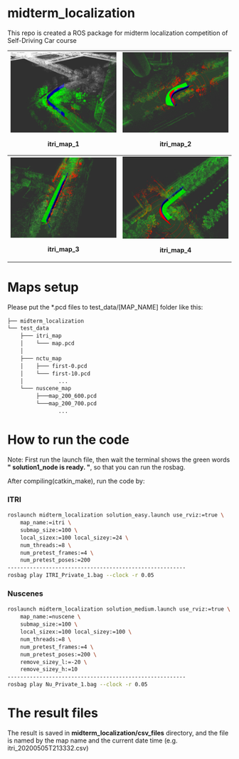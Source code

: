 # midterm_localization
This repo is created a ROS package for midterm localization competition of Self-Driving Car course

<!-- |figures || -->

|<img src="https://github.com/coolcat647/midterm_localization/blob/master/figures/itri_map_1.png" width="300" /><br /><p align="center">itri_map_1</p>|<img src="https://github.com/coolcat647/midterm_localization/blob/master/figures/itri_map_2.png" width="300" /><br /><p align="center">itri_map_2</p> |
|-----|:-----:|
|<img src="https://github.com/coolcat647/midterm_localization/blob/master/figures/itri_map_3.png" width="300" /><br /><p align="center"><b>itri_map_3</b></p>|<img src="https://github.com/coolcat647/midterm_localization/blob/master/figures/itri_map_4.png" width="300" /><br /><p align="center"><b>itri_map_4</b></p> |

# Maps setup
Please put the \*.pcd files to test_data/[MAP_NAME] folder like this:
```bash
├── midterm_localization
└── test_data
    ├─── itri_map
    │    └─── map.pcd
    │
    ├─── nctu_map
    │    ├─── first-0.pcd
    │    └─── first-10.pcd
    │           ...
    └─── nuscene_map
         ├───map_200_600.pcd
         └───map_200_700.pcd
                ...
```

# How to run the code
Note: First run the launch file, then wait the terminal shows the green words **" solution1_node is ready. "**, so that you can run the rosbag.

After compiling(catkin_make), run the code by:  
### ITRI
```bash
roslaunch midterm_localization solution_easy.launch use_rviz:=true \
    map_name:=itri \
    submap_size:=100 \
    local_sizex:=100 local_sizey:=24 \
    num_threads:=8 \
    num_pretest_frames:=4 \
    num_pretest_poses:=200
--------------------------------------------------------
rosbag play ITRI_Private_1.bag --clock -r 0.05
```
### Nuscenes
```bash
roslaunch midterm_localization solution_medium.launch use_rviz:=true \
    map_name:=nuscene \
    submap_size:=100 \
    local_sizex:=100 local_sizey:=100 \
    num_threads:=8 \
    num_pretest_frames:=4 \
    num_pretest_poses:=200 \
    remove_sizey_l:=-20 \
    remove_sizey_h:=10
--------------------------------------------------------
rosbag play Nu_Private_1.bag --clock -r 0.05
```

# The result files
The result is saved in **midterm_localization/csv_files** directory, and the file is named by the map name and the current date time (e.g. itri_20200505T213332.csv)


[itri_map_1]: https://github.com/coolcat647/midterm_localization/blob/master/figures/itri_map_1.png "itri_map_1"
[itri_map_2]: https://github.com/coolcat647/midterm_localization/blob/master/figures/itri_map_2.png "itri_map_2"
[itri_map_3]: https://github.com/coolcat647/midterm_localization/blob/master/figures/itri_map_3.png "itri_map_3"
[itri_map_4]: https://github.com/coolcat647/midterm_localization/blob/master/figures/itri_map_4.png "itri_map_4"
